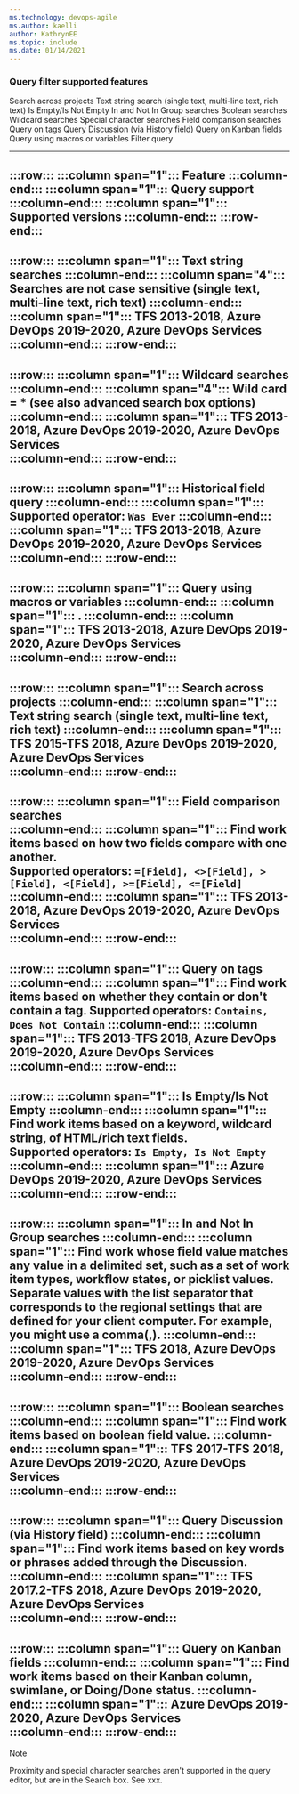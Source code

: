 ```yaml
---
ms.technology: devops-agile
ms.author: kaelli
author: KathrynEE
ms.topic: include
ms.date: 01/14/2021
---
```



### Query filter supported features
 

Search across projects 
Text string search (single text, multi-line text, rich text) 
Is Empty/Is Not Empty 
In and Not In Group searches 
Boolean searches
Wildcard searches
Special character searches
Field comparison searches 
Query on tags 
Query Discussion (via History field) 
Query on Kanban fields
Query using macros or variables
Filter query 


---
:::row:::
   :::column span="1":::
      **Feature** 
   :::column-end:::
   :::column span="1":::
      **Query support**
   :::column-end:::
   :::column span="1":::
     **Supported versions**
   :::column-end:::
:::row-end:::
---
:::row:::
   :::column span="1":::
      Text string searches
   :::column-end:::
   :::column span="4":::
      Searches are not case sensitive (single text, multi-line text, rich text) 
   :::column-end:::
   :::column span="1":::
      TFS 2013-2018, Azure DevOps 2019-2020, Azure DevOps Services  
   :::column-end:::
:::row-end:::
---
:::row:::
   :::column span="1":::
      Wildcard searches
   :::column-end:::
   :::column span="4":::
      Wild card = *  (see also advanced search box options)
   :::column-end:::
   :::column span="1":::
      TFS 2013-2018, Azure DevOps 2019-2020, Azure DevOps Services  
   :::column-end:::
:::row-end:::
---
:::row:::
   :::column span="1":::
        Historical field query
   :::column-end:::
   :::column span="1":::
       Supported operator: `Was Ever`
   :::column-end:::
   :::column span="1":::
      TFS 2013-2018, Azure DevOps 2019-2020, Azure DevOps Services  
   :::column-end:::
:::row-end:::
---
:::row:::
   :::column span="1":::
        Query using macros or variables
   :::column-end:::
   :::column span="1":::
       . 
   :::column-end:::
   :::column span="1":::
      TFS 2013-2018, Azure DevOps 2019-2020, Azure DevOps Services  
   :::column-end:::
:::row-end:::
---
:::row:::
   :::column span="1":::
      Search across projects 
   :::column-end:::
   :::column span="1":::
      Text string search (single text, multi-line text, rich text)
   :::column-end:::
   :::column span="1":::
      TFS 2015-TFS 2018, Azure DevOps 2019-2020, Azure DevOps Services  
   :::column-end:::
:::row-end:::
---
:::row:::
   :::column span="1":::
      Field comparison searches  
   :::column-end:::
   :::column span="1":::
       Find work items based on how two fields compare with one another.  
       **Supported operators**: `=[Field], <>[Field], >[Field], <[Field], >=[Field], <=[Field]`
   :::column-end:::
   :::column span="1":::
      TFS 2013-2018, Azure DevOps 2019-2020, Azure DevOps Services  
   :::column-end:::
:::row-end:::
---
:::row:::
   :::column span="1":::
      Query on tags
   :::column-end:::
   :::column span="1":::
       Find work items based on whether they contain or don't contain a tag. 
       **Supported operators**: `Contains, Does Not Contain`
   :::column-end:::
   :::column span="1":::
      TFS 2013-TFS 2018, Azure DevOps 2019-2020, Azure DevOps Services  
   :::column-end:::
:::row-end:::
---
:::row:::
   :::column span="1":::
      Is Empty/Is Not Empty 
   :::column-end:::
   :::column span="1":::
      Find work items based on a keyword, wildcard string, of HTML/rich text fields.  
       **Supported operators**: `Is Empty, Is Not Empty`
   :::column-end:::
   :::column span="1":::
      Azure DevOps 2019-2020, Azure DevOps Services  
   :::column-end:::
:::row-end:::
---
:::row:::
   :::column span="1":::
      In and Not In Group searches 
   :::column-end:::
   :::column span="1":::
      Find work whose field value matches any value in a delimited set, such as a set of work item types, workflow states, or picklist values.  Separate values with the list separator that corresponds to the regional settings that are defined for your client computer. For example, you might use a comma(,).
   :::column-end:::
   :::column span="1":::
      TFS 2018, Azure DevOps 2019-2020, Azure DevOps Services  
   :::column-end:::
:::row-end:::
---
:::row:::
   :::column span="1":::
      Boolean searches
   :::column-end:::
   :::column span="1":::
      Find work items based on boolean field value. 
   :::column-end:::
   :::column span="1":::
      TFS 2017-TFS 2018, Azure DevOps 2019-2020, Azure DevOps Services  
   :::column-end:::
:::row-end:::
---
:::row:::
   :::column span="1":::
      Query Discussion (via History field) 
   :::column-end:::
   :::column span="1":::
       Find work items based on key words or phrases added through the Discussion. 
   :::column-end:::
   :::column span="1":::
      TFS 2017.2-TFS 2018, Azure DevOps 2019-2020, Azure DevOps Services  
   :::column-end:::
:::row-end:::
---
:::row:::
   :::column span="1":::
        Query on Kanban fields
   :::column-end:::
   :::column span="1":::
       Find work items based on their Kanban column, swimlane, or Doing/Done status.
   :::column-end:::
   :::column span="1":::
      Azure DevOps 2019-2020, Azure DevOps Services  
   :::column-end:::
:::row-end:::
---

> [!NOTE] 
> Proximity and special character searches aren't supported in the query editor, but are in the Search box. See xxx.